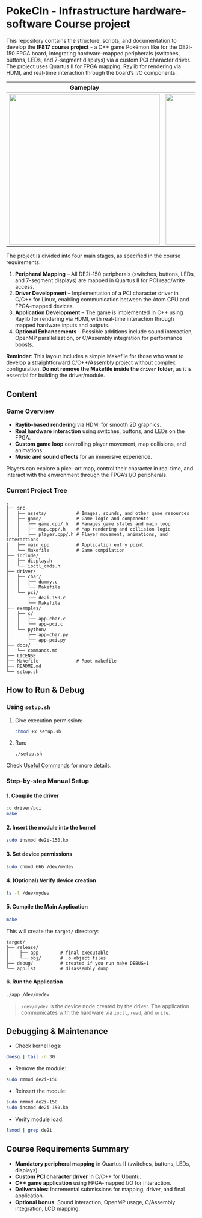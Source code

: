 # PokeCIn - Infrastructure hardware-software Course project
This repository contains the structure, scripts, and documentation to develop the **IF817 course project** - a C++ game Pokémon like for the DE2i-150 FPGA board, integrating hardware-mapped peripherals (switches, buttons, LEDs, and 7-segment displays) via a custom PCI character driver. The project uses Quartus II for FPGA mapping, Raylib for rendering via HDMI, and real-time interaction through the board’s I/O components.

| Gameplay |  FPGA DE2i-150  |
|--------------------------------|------------------|
| <img src="https://github.com/user-attachments/assets/2aa637e0-b757-4ccb-959d-1b2f771c2101" width="400"> | <img src="https://github.com/user-attachments/assets/ed2309d3-5dc9-4cba-8f10-6994ca743b21" width="400"> |


The project is divided into four main stages, as specified in the course requirements:

1. **Peripheral Mapping** – All DE2i-150 peripherals (switches, buttons, LEDs, and 7-segment displays) are mapped in Quartus II for PCI read/write access.
2. **Driver Development** – Implementation of a PCI character driver in C/C++ for Linux, enabling communication between the Atom CPU and FPGA-mapped devices.
3. **Application Development** – The game is implemented in C++ using Raylib for rendering via HDMI, with real-time interaction through mapped hardware inputs and outputs.
4. **Optional Enhancements** – Possible additions include sound interaction, OpenMP parallelization, or C/Assembly integration for performance boosts.

**Reminder**: This layout includes a simple Makefile for those who want to develop a straightforward C/C++/Assembly project without complex configuration. **Do not remove the Makefile inside the `driver` folder**, as it is essential for building the driver/module.

## Content

### Game Overview 

* **Raylib-based rendering** via HDMI for smooth 2D graphics.
* **Real hardware interaction** using switches, buttons, and LEDs on the FPGA.
* **Custom game loop** controlling player movement, map collisions, and animations.
* **Music and sound effects** for an immersive experience.

Players can explore a pixel-art map, control their character in real time, and interact with the environment through the FPGA’s I/O peripherals.

### Current Project Tree

```
.
├── src
│   ├── assets/           # Images, sounds, and other game resources
│   ├── game/             # Game logic and components
│   │   ├── game.cpp/.h   # Manages game states and main loop
│   │   ├── map.cpp/.h    # Map rendering and collision logic
│   │   ├── player.cpp/.h # Player movement, animations, and interactions
│   ├── main.cpp          # Application entry point
│   └── Makefile          # Game compilation
├── include/
│   ├── display.h
│   └── ioctl_cmds.h
├── driver/
│   ├── char/
│   │   ├── dummy.c
│   │   └── Makefile
│   └── pci/
│       ├── de2i-150.c
│       └── Makefile
├── exemples/
│   ├── c/
│   │   ├── app-char.c
│   │   └── app-pci.c
│   └── python/
│       ├── app-char.py
│       └── app-pci.py
├── docs/
│   └── commands.md
├── LICENSE
├── Makefile              # Root makefile
├── README.md
└── setup.sh
```

## How to Run & Debug

### Using `setup.sh`

1. Give execution permission:

   ```bash
   chmod +x setup.sh
   ```

2. Run:

   ```bash
   ./setup.sh
   ```

Check [Useful Commands](docs/commands.md) for more details.

### Step-by-step Manual Setup

#### 1. Compile the driver

```bash
cd driver/pci
make
```

#### 2. Insert the module into the kernel

```bash
sudo insmod de2i-150.ko
```

#### 3. Set device permissions

```bash
sudo chmod 666 /dev/mydev
```

#### 4. (Optional) Verify device creation

```bash
ls -l /dev/mydev
```

#### 5. Compile the Main Application

```bash
make
```

This will create the `target/` directory:

```
target/
├── release/
│    ├── app        # final executable
│    └── obj/       # .o object files
├── debug/          # created if you run make DEBUG=1
└── app.lst         # disassembly dump
```

#### 6. Run the Application

```bash
./app /dev/mydev
```

> `/dev/mydev` is the device node created by the driver. The application communicates with the hardware via `ioctl`, `read`, and `write`.


## Debugging & Maintenance

* Check kernel logs:

```bash
dmesg | tail -n 30
```

* Remove the module:

```bash
sudo rmmod de2i-150
```

* Reinsert the module:

```bash
sudo rmmod de2i-150
sudo insmod de2i-150.ko
```

* Verify module load:

```bash
lsmod | grep de2i
```

## Course Requirements Summary

* **Mandatory peripheral mapping** in Quartus II (switches, buttons, LEDs, displays).
* **Custom PCI character driver** in C/C++ for Ubuntu.
* **C++ game application** using FPGA-mapped I/O for interaction.
* **Deliverables**: Incremental submissions for mapping, driver, and final application.
* **Optional bonus**: Sound interaction, OpenMP usage, C/Assembly integration, LCD mapping.

